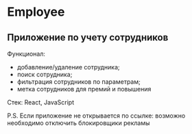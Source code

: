 # Employee

## Приложение по учету сотрудников

Функционал:
- добавление/удаление сотрудника;
- поиск сотрудника;
- фильтрация сотрудников по параметрам;
- метка сотрудников для премий и повышения

Стек: React, JavaScript

P.S. Если приложение не открывается по ссылке: возможно необходимо отключить блокировщики рекламы
